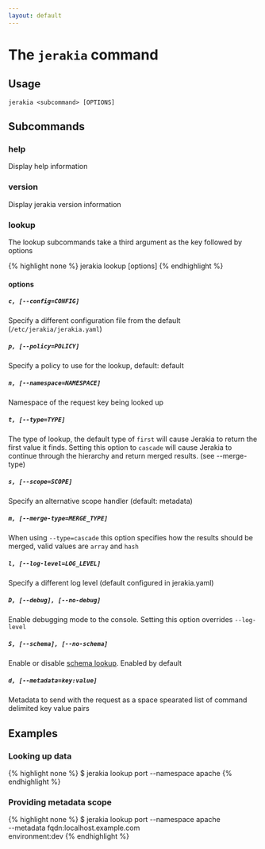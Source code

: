 ```yaml
---
layout: default
---
```


# The `jerakia` command

## Usage

`jerakia <subcommand> [OPTIONS]`

## Subcommands
### help

Display help information

### version

Display jerakia version information 


### lookup

The lookup subcommands take a third argument as the key followed by options

{% highlight none %}
jerakia lookup <key> [options]
{% endhighlight %}

#### options

#####  `c, [--config=CONFIG]`
Specify a different configuration file from the default (`/etc/jerakia/jerakia.yaml`)

#####  `p, [--policy=POLICY]` 
Specify a policy to use for the lookup, default: default

#####  `n, [--namespace=NAMESPACE]`  
Namespace of the request key being looked up

#####  `t, [--type=TYPE]`           
The type of lookup, the default type of `first` will cause Jerakia to return the first value it finds.  Setting this option to `cascade` will cause Jerakia to continue through the hierarchy and return merged results.  (see --merge-type)

#####  `s, [--scope=SCOPE]`       
Specify an alternative scope handler (default: metadata)

#####  `m, [--merge-type=MERGE_TYPE]`
When using `--type=cascade` this option specifies how the results should be merged, valid values are `array` and `hash`

#####  `l, [--log-level=LOG_LEVEL]`
Specify a different log level (default configured in jerakia.yaml)

#####  `D, [--debug], [--no-debug]`
Enable debugging mode to the console.  Setting this option overrides `--log-level`

#####  `S, [--schema], [--no-schema]`
Enable or disable [schema lookup](/schema/).  Enabled by default

#####  `d, [--metadata=key:value]` 
Metadata to send with the request as a space spearated list of command delimited key value pairs


## Examples

### Looking up data
{% highlight none %}
$ jerakia lookup port --namespace apache
{% endhighlight %}

### Providing metadata scope
{% highlight none %}
$ jerakia lookup port --namespace apache \
  --metadata fqdn:localhost.example.com \
  environment:dev
{% endhighlight %}
